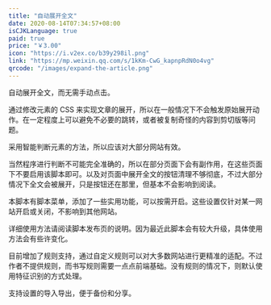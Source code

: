 ```yaml
---
title: "自动展开全文"
date: 2020-08-14T07:34:57+08:00
isCJKLanguage: true
paid: true
price: "￥3.00"
icon: "https://i.v2ex.co/b39y298il.png"
link: "https://mp.weixin.qq.com/s/1kKm-CwG_kapnpRdN0o4vg"
qrcode: "/images/expand-the-article.png"
---
```


自动展开全文，而无需手动点击。

<!--more-->

通过修改元素的 CSS 来实现文章的展开，所以在一般情况下不会触发原始展开动作。在一定程度上可以避免不必要的跳转，或者被复制奇怪的内容到剪切版等问题。

采用智能判断元素的方法，所以应该对大部分网站有效。

当然程序进行判断不可能完全准确的，所以在部分页面下会有副作用，在这些页面下不要启用该脚本即可。以及对页面中展开全文的按钮清理不够彻底，不过大部分情况下全文会被展开，只是按钮还在那里，但基本不会影响到阅读。

本脚本有脚本菜单，添加了一些实用功能，可以按需开启。这些设置仅针对某一网站开启或关闭，不影响到其他网站。

详细使用方法请阅读脚本发布页的说明。因为最近此脚本会有较大升级，具体使用方法会有些许变化。

目前增加了规则支持，通过自定义规则可以对大多数网站进行更精准的适配。不过作者不提供规则，而书写规则需要一点点前端基础。没有规则的情况下，则默认使用特征识别的方式处理。

支持设置的导入导出，便于备份和分享。